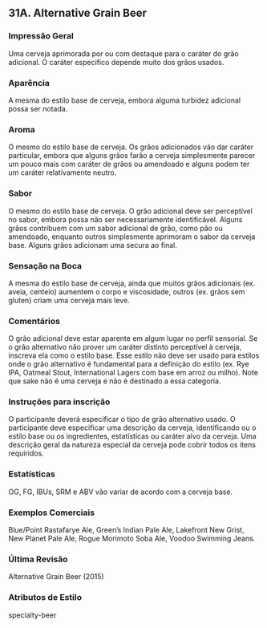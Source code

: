 ## 31A. Alternative Grain Beer

### Impressão Geral

Uma cerveja aprimorada por ou com destaque para o caráter do grão adicional. O caráter especifico depende muito dos grãos usados.

### Aparência

A mesma do estilo base de cerveja, embora alguma turbidez adicional possa ser notada.

### Aroma

O mesmo do estilo base de cerveja. Os grãos adicionados vão dar caráter particular, embora que alguns grãos farão a cerveja simplesmente parecer um pouco mais com caráter de grãos ou amendoado e alguns podem ter um caráter relativamente neutro.

### Sabor

O mesmo do estilo base de cerveja. O grão adicional deve ser perceptível no sabor, embora possa não ser necessariamente identificável. Alguns grãos contribuem com um sabor adicional de grão, como pão ou amendoado, enquanto outros simplesmente aprimoram o sabor da cerveja base. Alguns grãos adicionam uma secura ao final.

### Sensação na Boca

A mesma do estilo base de cerveja, ainda que muitos grãos adicionais (ex. aveia, centeio) aumentem o corpo e viscosidade, outros (ex. grãos sem gluten) criam uma cerveja mais leve.

### Comentários

O grão adicional deve estar aparente em algum lugar no perfil sensorial. Se o grão alternativo não prover um caráter distinto perceptível à cerveja, inscreva ela como o estilo base. Esse estilo não deve ser usado para estilos onde o grão alternativo é fundamental para a definição do estilo (ex. Rye IPA, Oatmeal Stout, International Lagers com base em arroz ou milho). Note que sake não é uma cerveja e não é destinado a essa categoria.

### Instruções para inscrição

O participante deverá especificar o tipo de grão alternativo usado. O participante deve especificar uma descrição da cerveja, identificando ou o estilo base ou os ingredientes, estatísticas ou caráter alvo da cerveja. Uma descrição geral da natureza especial da cerveja pode cobrir todos os itens requiridos.

### Estatísticas

OG, FG, IBUs, SRM e ABV vão variar de acordo com a cerveja base.

### Exemplos Comerciais

Blue/Point Rastafarye Ale, Green’s Indian Pale Ale, Lakefront New Grist, New Planet Pale Ale, Rogue Morimoto Soba Ale, Voodoo Swimming Jeans.

### Última Revisão

Alternative Grain Beer (2015)

### Atributos de Estilo

specialty-beer